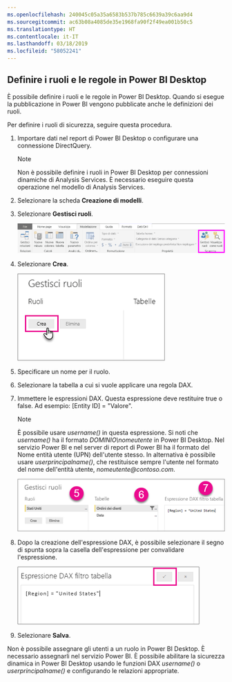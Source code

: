 ```yaml
---
ms.openlocfilehash: 240045c05a35a6583b537b785c6639a39c6aa9d4
ms.sourcegitcommit: ac63b08a4085de35e1968fa90f2f49ea001b50c5
ms.translationtype: HT
ms.contentlocale: it-IT
ms.lasthandoff: 03/18/2019
ms.locfileid: "58052241"
---
```

## <a name="define-roles-and-rules-in-power-bi-desktop"></a>Definire i ruoli e le regole in Power BI Desktop
È possibile definire i ruoli e le regole in Power BI Desktop. Quando si esegue la pubblicazione in Power BI vengono pubblicate anche le definizioni dei ruoli.

Per definire i ruoli di sicurezza, seguire questa procedura.

1. Importare dati nel report di Power BI Desktop o configurare una connessione DirectQuery.
   
   > [!NOTE]
   > Non è possibile definire i ruoli in Power BI Desktop per connessioni dinamiche di Analysis Services. È necessario eseguire questa operazione nel modello di Analysis Services.
   > 
   > 
1. Selezionare la scheda **Creazione di modelli**.
2. Selezionare **Gestisci ruoli**.
   
   ![](./media/rls-desktop-define-roles/powerbi-desktop-security.png)
4. Selezionare **Crea**.
   
   ![](./media/rls-desktop-define-roles/powerbi-desktop-security-create-role.png)
5. Specificare un nome per il ruolo. 
6. Selezionare la tabella a cui si vuole applicare una regola DAX.
7. Immettere le espressioni DAX. Questa espressione deve restituire true o false. Ad esempio: [Entity ID] = "Valore".
   
   > [!NOTE]
   > È possibile usare *username()* in questa espressione. Si noti che *username()* ha il formato *DOMINIO\nomeutente* in Power BI Desktop. Nel servizio Power BI e nel server di report di Power BI ha il formato del Nome entità utente (UPN) dell'utente stesso. In alternativa è possibile usare *userprincipalname()*, che restituisce sempre l'utente nel formato del nome dell'entità utente, *nomeutente\@contoso.com*.
   > 
   > 
   
   ![](./media/rls-desktop-define-roles/powerbi-desktop-security-create-rule.png)
8. Dopo la creazione dell'espressione DAX, è possibile selezionare il segno di spunta sopra la casella dell'espressione per convalidare l'espressione.
   
   ![](./media/rls-desktop-define-roles/powerbi-desktop-security-validate-dax.png)
9. Selezionare **Salva**.

Non è possibile assegnare gli utenti a un ruolo in Power BI Desktop. È necessario assegnarli nel servizio Power BI. È possibile abilitare la sicurezza dinamica in Power BI Desktop usando le funzioni DAX *username()* o *userprincipalname()* e configurando le relazioni appropriate. 

